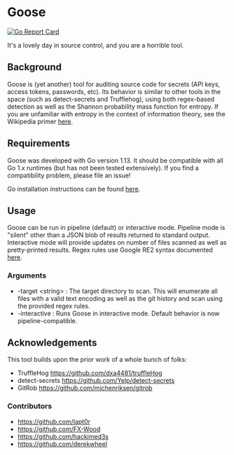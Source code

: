 # Goose
[![Go Report Card](https://goreportcard.com/badge/github.com/lapt0r/goose)](https://goreportcard.com/report/github.com/lapt0r/goose)

It's a lovely day in source control, and you are a horrible tool.

## Background

Goose is (yet another) tool for auditing source code for secrets (API keys, access tokens, passwords, etc).  Its behavior is similar to other tools in the space (such as detect-secrets and Trufflehog), using both regex-based detection as well as the Shannon probability mass function for entropy.  If you are unfamiliar with entropy in the context of information theory, see the Wikipedia primer [here](https://en.wikipedia.org/wiki/Information_theory#Entropy_of_an_information_source).

## Requirements

Goose was developed with Go version 1.13.  It should be compatible with all Go 1.x runtimes (but has not been tested extensively).  If you find a compatibility problem, please file an issue!

Go installation instructions can be found [here](https://golang.org/doc/install).

## Usage

Goose can be run in pipeline (default) or interactive mode.  Pipeline mode is "silent" other than a JSON blob of results returned to standard output.  Interactive mode will provide updates on number of files scanned as well as pretty-printed results.  Regex rules use Google RE2 syntax documented [here](https://github.com/google/re2/wiki/Syntax).

### Arguments

 * -target \<string> : The target directory to scan.  This will enumerate all files with a valid text encoding as well as the git history and scan using the provided regex rules.
 * -interactive : Runs Goose in interactive mode.  Default behavior is now pipeline-compatible.

## Acknowledgements

This tool builds upon the prior work of a whole bunch of folks:

* TruffleHog https://github.com/dxa4481/truffleHog
* detect-secrets https://github.com/Yelp/detect-secrets
* GitRob https://github.com/michenriksen/gitrob

### Contributors

- https://github.com/lapt0r
- https://github.com/FX-Wood
- https://github.com/hackimed3s
- https://github.com/derekwheel
